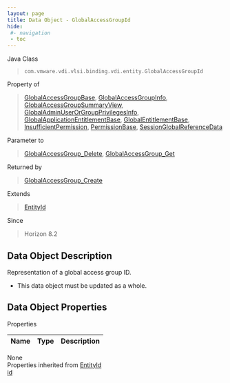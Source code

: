 ```yaml
---
layout: page
title: Data Object - GlobalAccessGroupId
hide:
 #- navigation
 - toc
---
```


  
  
  



Java Class  
> `com.vmware.vdi.vlsi.binding.vdi.entity.GlobalAccessGroupId`

Property of  
> [GlobalAccessGroupBase](vdi.users.GlobalAccessGroup.GlobalAccessGroupBase.md#field_detail), [GlobalAccessGroupInfo](vdi.users.GlobalAccessGroup.GlobalAccessGroupInfo.md#field_detail), [GlobalAccessGroupSummaryView](vdi.users.GlobalAccessGroup.GlobalAccessGroupSummaryView.md#field_detail), [GlobalAdminUserOrGroupPrivilegesInfo](vdi.users.AdminUserOrGroup.GlobalAdminUserOrGroupPrivilegesInfo.md#field_detail), [GlobalApplicationEntitlementBase](vdi.federation.GlobalApplicationEntitlement.GlobalApplicationEntitlementBase.md#field_detail), [GlobalEntitlementBase](vdi.federation.GlobalEntitlement.GlobalEntitlementBase.md#field_detail), [InsufficientPermission](vdi.fault.InsufficientPermission.md#field_detail), [PermissionBase](vdi.users.Permission.PermissionBase.md#field_detail), [SessionGlobalReferenceData](vdi.users.Session.SessionGlobalReferenceData.md#field_detail)

Parameter to  
> [GlobalAccessGroup_Delete](vdi.users.GlobalAccessGroup.md#delete), [GlobalAccessGroup_Get](vdi.users.GlobalAccessGroup.md#get)

Returned by  
> [GlobalAccessGroup_Create](vdi.users.GlobalAccessGroup.md#create)

Extends  
> [EntityId](vdi.EntityId.md)

Since  
> Horizon 8.2


## Data Object Description 

Representation of a global access group ID. 

  * This data object must be updated as a whole.



## Data Object Properties

Properties

Name |  Type |  Description   
---|---|---  
None  
Properties inherited from [EntityId](vdi.EntityId.md)  
[id](vdi.EntityId.md#id)  
  
  
 
  
  
